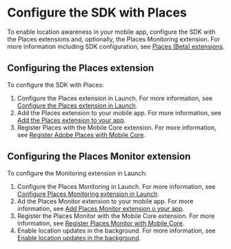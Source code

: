 # Configure the SDK with Places

  
To enable location awareness in your mobile app, configure the SDK with the Places extensions and, optionally, the Places Monitoring extension. For more information including SDK configuration, see [Places \(Beta\) extensions](https://aep-sdks.gitbook.io/docs/using-mobile-extensions/places-extension-1).

## Configuring the Places extension

To configure the SDK with Places:

1. Configure the Places extension in Launch. For more information, see [Configure the Places extension in Launch](https://aep-sdks.gitbook.io/docs/using-mobile-extensions/places-extension-1/places-extension#configure-the-places-extension-in-launch).
2. Add the Places extension to your mobile app. For more information, see [Add the Places extension to your app](https://aep-sdks.gitbook.io/docs/using-mobile-extensions/places-extension-1/places-extension#add-the-places-extension-to-your-app).
3. Register Places with the Mobile Core extension. For more information, see [Register Adobe Places with Mobile Core](https://aep-sdks.gitbook.io/docs/using-mobile-extensions/places-extension-1/places-extension#register-adobe-places-with-mobile-core).

## Configuring the Places Monitor extension

To configure the Monitoring extension in Launch:

1. Configure the Places Monitoring in Launch. For more information, see [Configure Places Monitoring extension in Launch](https://aep-sdks.gitbook.io/docs/using-mobile-extensions/places-extension-1/places-monitoring-extension/using-the-places-monitor#configure-places-monitoring-extension-in-launch).
2. Ad the Places Monitor extension to your mobile app. For more information, see [Add Places Monitor extension o your app](https://aep-sdks.gitbook.io/docs/using-mobile-extensions/places-extension-1/places-monitoring-extension/using-the-places-monitor#add-places-monitor-extension-to-your-app).
3. Register the Places Monitor with the Mobile Core extension. For more information, see [Register Places Monitor with Mobile Core](https://aep-sdks.gitbook.io/docs/using-mobile-extensions/places-extension-1/places-monitoring-extension/using-the-places-monitor#register-places-monitor-with-mobile-core).
4. Enable location updates in the background. For more information, see [Enable location updates in the background](https://aep-sdks.gitbook.io/docs/using-mobile-extensions/places-extension-1/places-monitoring-extension/using-the-places-monitor#enable-location-updates-in-background).


